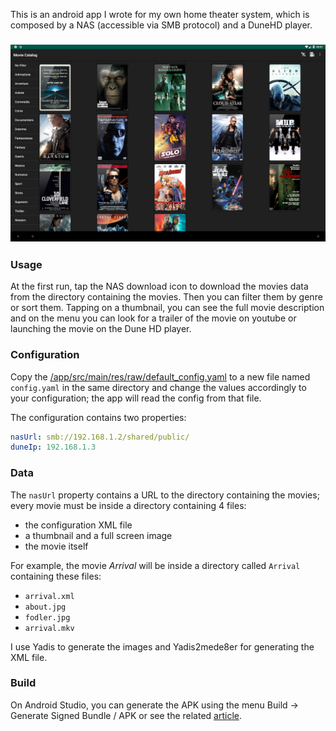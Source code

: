 

This is an android app I wrote for my own home theater system, which is composed by a NAS (accessible via SMB protocol) and a DuneHD player. 

### ![App Screenshot](<https://raw.githubusercontent.com/andreaiacono/MovieCatalog/master/screenshot.png>)



### Usage

At the first run, tap the NAS download icon to download the movies data from the directory containing the movies. Then you can filter them by genre or sort them. Tapping on a thumbnail, you can see the full movie description and on the menu you can look for a trailer of the movie on youtube or launching the movie on the Dune HD player.

### Configuration

Copy the [/app/src/main/res/raw/default_config.yaml](https://github.com/andreaiacono/MovieCatalog/tree/master/app/src/main/res/rawapp/src/main/res/default_config.yaml) to a new file named `config.yaml` in the same directory and change the values accordingly to your configuration; the app will read the config from that file.

The configuration contains two properties:

```yaml
nasUrl: smb://192.168.1.2/shared/public/
duneIp: 192.168.1.3
```

### Data

The `nasUrl` property contains a URL to the directory containing the movies; every movie must be inside a directory containing 4 files:

* the configuration XML file
* a thumbnail and a full screen image
* the movie itself

 For example, the movie _Arrival_ will be inside a directory called `Arrival` containing these files: 

* `arrival.xml`
* `about.jpg`
* `fodler.jpg`
* `arrival.mkv`

I use Yadis to generate the images and Yadis2mede8er for generating the XML file.

### Build

On Android Studio, you can generate the APK using the menu Build -> Generate Signed Bundle / APK or see the related [article](https://developer.android.com/studio/run).

